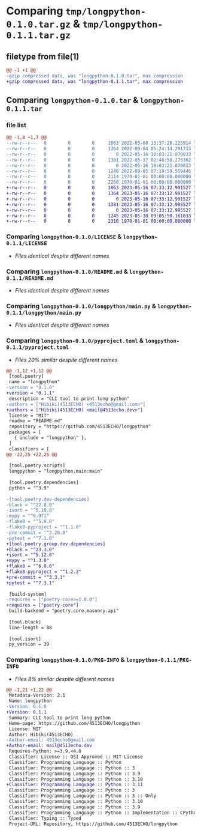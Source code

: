 # Comparing `tmp/longpython-0.1.0.tar.gz` & `tmp/longpython-0.1.1.tar.gz`

## filetype from file(1)

```diff
@@ -1 +1 @@
-gzip compressed data, was "longpython-0.1.0.tar", max compression
+gzip compressed data, was "longpython-0.1.1.tar", max compression
```

## Comparing `longpython-0.1.0.tar` & `longpython-0.1.1.tar`

### file list

```diff
@@ -1,8 +1,7 @@
--rw-r--r--   0        0        0     1063 2022-05-08 13:37:28.225914 longpython-0.1.0/LICENSE
--rw-r--r--   0        0        0     1364 2022-09-04 05:24:14.291733 longpython-0.1.0/README.md
--rw-r--r--   0        0        0        0 2022-05-16 10:03:21.870033 longpython-0.1.0/longpython/__init__.py
--rw-r--r--   0        0        0     1381 2022-05-17 02:46:58.273362 longpython-0.1.0/longpython/main.py
--rw-r--r--   0        0        0        0 2022-05-16 10:03:21.870033 longpython-0.1.0/longpython/py.typed
--rw-r--r--   0        0        0     1248 2022-09-05 07:19:59.559446 longpython-0.1.0/pyproject.toml
--rw-r--r--   0        0        0     2114 1970-01-01 00:00:00.000000 longpython-0.1.0/setup.py
--rw-r--r--   0        0        0     2260 1970-01-01 00:00:00.000000 longpython-0.1.0/PKG-INFO
+-rw-r--r--   0        0        0     1063 2023-05-16 07:33:12.991527 longpython-0.1.1/LICENSE
+-rw-r--r--   0        0        0     1364 2023-05-16 07:33:12.991527 longpython-0.1.1/README.md
+-rw-r--r--   0        0        0        0 2023-05-16 07:33:12.991527 longpython-0.1.1/longpython/__init__.py
+-rw-r--r--   0        0        0     1381 2023-05-16 07:33:12.995527 longpython-0.1.1/longpython/main.py
+-rw-r--r--   0        0        0        0 2023-05-16 07:33:12.995527 longpython-0.1.1/longpython/py.typed
+-rw-r--r--   0        0        0     1245 2023-05-18 09:05:50.161033 longpython-0.1.1/pyproject.toml
+-rw-r--r--   0        0        0     2310 1970-01-01 00:00:00.000000 longpython-0.1.1/PKG-INFO
```

### Comparing `longpython-0.1.0/LICENSE` & `longpython-0.1.1/LICENSE`

 * *Files identical despite different names*

### Comparing `longpython-0.1.0/README.md` & `longpython-0.1.1/README.md`

 * *Files identical despite different names*

### Comparing `longpython-0.1.0/longpython/main.py` & `longpython-0.1.1/longpython/main.py`

 * *Files identical despite different names*

### Comparing `longpython-0.1.0/pyproject.toml` & `longpython-0.1.1/pyproject.toml`

 * *Files 20% similar despite different names*

```diff
@@ -1,12 +1,12 @@
 [tool.poetry]
 name = "longpython"
-version = "0.1.0"
+version = "0.1.1"
 description = "CLI tool to print long python"
-authors = ["Hibiki(4513ECHO) <4513echo@gmail.com>"]
+authors = ["Hibiki(4513ECHO) <mail@4513echo.dev>"]
 license = "MIT"
 readme = "README.md"
 repository = "https://github.com/4513ECHO/longpython"
 packages = [
   { include = "longpython" },
 ]
 classifiers = [
@@ -22,25 +22,25 @@
 
 [tool.poetry.scripts]
 longpython = "longpython.main:main"
 
 [tool.poetry.dependencies]
 python = "^3.9"
 
-[tool.poetry.dev-dependencies]
-black = "^22.8.0"
-isort = "^5.10.0"
-mypy = "^0.971"
-flake8 = "^5.0.0"
-flake8-pyproject = "^1.1.0"
-pre-commit = "^2.20.0"
-pytest = "^7.1.0"
+[tool.poetry.group.dev.dependencies]
+black = "^23.3.0"
+isort = "^5.12.0"
+mypy = "^1.3.0"
+flake8 = "^6.0.0"
+flake8-pyproject = "^1.2.3"
+pre-commit = "^3.3.1"
+pytest = "^7.3.1"
 
 [build-system]
-requires = ["poetry-core>=1.0.0"]
+requires = ["poetry-core"]
 build-backend = "poetry.core.masonry.api"
 
 [tool.black]
 line-length = 88
 
 [tool.isort]
 py_version = 39
```

### Comparing `longpython-0.1.0/PKG-INFO` & `longpython-0.1.1/PKG-INFO`

 * *Files 8% similar despite different names*

```diff
@@ -1,21 +1,22 @@
 Metadata-Version: 2.1
 Name: longpython
-Version: 0.1.0
+Version: 0.1.1
 Summary: CLI tool to print long python
 Home-page: https://github.com/4513ECHO/longpython
 License: MIT
 Author: Hibiki(4513ECHO)
-Author-email: 4513echo@gmail.com
+Author-email: mail@4513echo.dev
 Requires-Python: >=3.9,<4.0
 Classifier: License :: OSI Approved :: MIT License
 Classifier: Programming Language :: Python
 Classifier: Programming Language :: Python :: 3
 Classifier: Programming Language :: Python :: 3.9
 Classifier: Programming Language :: Python :: 3.10
+Classifier: Programming Language :: Python :: 3.11
 Classifier: Programming Language :: Python :: 3
 Classifier: Programming Language :: Python :: 3 :: Only
 Classifier: Programming Language :: Python :: 3.10
 Classifier: Programming Language :: Python :: 3.9
 Classifier: Programming Language :: Python :: Implementation :: CPython
 Classifier: Typing :: Typed
 Project-URL: Repository, https://github.com/4513ECHO/longpython
```

